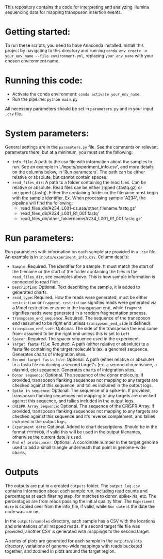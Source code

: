 This repository contains the code for interpreting and analyzing Illumina sequencing data for mapping transposon insertion events. 


# Getting started:

To run these scripts, you need to have Anaconda installed. Install this project by navigating to this directory and running `conda env create -n your_env_name --file environment.yml`, replacing `your_env_name` with your chosen environment name. 

# Running this code:

- Activate the conda environment: `conda activate your_env_name`. 
- Run the pipeline: `python main.py`

All necessary parameters should be set in `parameters.py` and in your input `.csv` file. 

# System parameters:

General settings are in the `parameters.py` file. See the comments on relevant parameters there, but at a minimum, you must set the following:

- `info_file`: A path to the csv file with information about the samples to run. See an example in './inputs/experiment_info.csv', and more details on the columns below, in 'Run parameters'. The path can be either relative or absolute, but cannot contain spaces. 
- `read_files_dir`: A path to a folder containing the read files. Can be relative or absolute. Read files can be either zipped (.fastq.gz) or unzipped (.fastq). Either the containing folder or the filename must begin with the sample identifier. 
  Ex. When processing sample 'A234', the pipeline will find the following: 
  - 'read_files_dir/A234_L001-ds.aaa/other_filename.fastq.gz'
  - 'read_files_dir/A234_L001_R1_001.fastq'
  - 'read_files_dir/other_foldername/A234_L001_R1_001.fastq.gz'


# Run parameters:

Run parameters with information on each sample are provided in a `.csv` file. An example is in `inputs/experiment_info.csv`. Column details:

- `Sample`: Required. The identifier for a sample. It must match the start of the filename or the start of the folder containing the files in the `read_files_dir`, see examples above. This is how sample information is connected to read files. 
- `Description`: Optional. Text describing the sample, it is added to generated charts. 
- `read_type`: Required. How the reads were generated, must be either `restriction` or `fragment`. `restriction` signifies reads were generated via a MmeI restriction enzyme in the transposon end, while `fragment` signifies reads were generated in a random fragmentation process. 
- `transposon_end_sequence`: Required. The sequence of the transposon end (assumed to be right end unless `transposon_end_side` is defined). 
- `transposon_end_side`: Optional. The side of the transposon the end came from: assumed to be the right end unless this is set to `Left`
- `Spacer`: Required. The spacer sequence used in the experiment. 
- `Target fasta file`: Required. A path (either relative or absolute) to a fasta file containing the target molecule's (ex. a genome) sequence. Generates charts of integration sites. 
- `Second target fasta file`: Optional. A path (either relative or absolute) to a fasta file containing a second target's (ex. a second chromosome, a plasmid, etc) sequence. Generates charts of integration sites. 
- `Donor sequence`: Optional. The sequence of the donor molecule. If provided, transposon flanking sequences not mapping to any targets are checked against this sequence, and tallies included in the output logs. 
- `Spike in sequence`: Optional. The sequence of a spike-in. If provided, transposon flanking sequences not mapping to any targets are checked against this sequence, and tallies included in the output logs. 
- `CRISPR Array Sequence`: Optional. The sequence of the CRISPR Array. If provided, transposon flanking sequences not mapping to any targets are checked against this sequence and it's reverse complement, and tallies included in the output logs. 
- `Experiment date`: Optional. Added to chart descriptions. Should be in the format `YYYYMMDD`, if valid this will be used in the output filenames, otherwise the current date is used. 
- `End of protospacer`: Optional. A coordinate number in the target genome used to add a small triangle underneath that point in genome-wide charts. 


# Outputs

The outputs are put in a created `outputs` folder. The `output_log.csv` contains information about each sample run, including read counts and percentages at each filtering step, for matches to donor, spike-ins, etc. The percentages are from reads passing the initial quality filter. The `Experiment date` is copied over from the info_file, if valid, while `Run date` is the date the code was run on. 

In the `outputs/samples` directory, each sample has a CSV with the locations and orientations of all mapped reads. If a second target file file was provided, another CSV is generated with mappings to the second target. 

A series of plots are generated for each sample in the `outputs/plots` directory, variations of genome-wide mappings with reads bucketed together, and zoomed in plots around the target region. 
